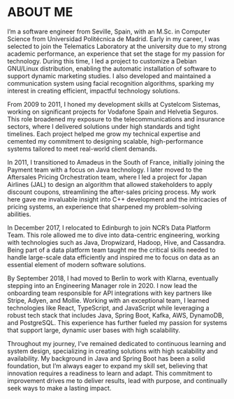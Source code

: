 # ABOUT ME

I’m a software engineer from Seville, Spain, with an M.Sc. in Computer Science from Universidad Politécnica de Madrid. Early in my career, I was selected to join the Telematics Laboratory at the university due to my strong academic performance, an experience that set the stage for my passion for technology. During this time, I led a project to customize a Debian GNU/Linux distribution, enabling the automatic installation of software to support dynamic marketing studies. I also developed and maintained a communication system using facial recognition algorithms, sparking my interest in creating efficient, impactful technology solutions.

From 2009 to 2011, I honed my development skills at Cystelcom Sistemas, working on significant projects for Vodafone Spain and Helvetia Seguros. This role broadened my exposure to the telecommunications and insurance sectors, where I delivered solutions under high standards and tight timelines. Each project helped me grow my technical expertise and cemented my commitment to designing scalable, high-performance systems tailored to meet real-world client demands.

In 2011, I transitioned to Amadeus in the South of France, initially joining the Payment team with a focus on Java technology. I later moved to the Aftersales Pricing Orchestration team, where I led a project for Japan Airlines (JAL) to design an algorithm that allowed stakeholders to apply discount coupons, streamlining the after-sales pricing process. My work here gave me invaluable insight into C++ development and the intricacies of pricing systems, an experience that sharpened my problem-solving abilities.

In December 2017, I relocated to Edinburgh to join NCR’s Data Platform Team. This role allowed me to dive into data-centric engineering, working with technologies such as Java, Dropwizard, Hadoop, Hive, and Cassandra. Being part of a data platform team taught me the critical skills needed to handle large-scale data efficiently and inspired me to focus on data as an essential element of modern software solutions.

By September 2018, I had moved to Berlin to work with Klarna, eventually stepping into an Engineering Manager role in 2020. I now lead the onboarding team responsible for API integrations with key partners like Stripe, Adyen, and Mollie. Working with an exceptional team, I learned technologies like React, TypeScript, and JavaScript while leveraging a robust tech stack that includes Java, Spring Boot, Kafka, AWS, DynamoDB, and PostgreSQL. This experience has further fueled my passion for systems that support large, dynamic user bases with high scalability.

Throughout my journey, I’ve remained dedicated to continuous learning and system design, specializing in creating solutions with high scalability and availability. My background in Java and Spring Boot has been a solid foundation, but I’m always eager to expand my skill set, believing that innovation requires a readiness to learn and adapt. This commitment to improvement drives me to deliver results, lead with purpose, and continually seek ways to make a lasting impact.
